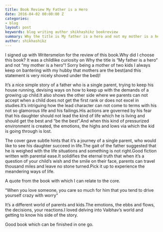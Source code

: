 ```yaml
---
title: Book Review My Father is a Hero
date: 2016-04-02 00:00:00 Z
categories:
- blog
layout: post
keywords: blog writing author shikhashikz bookreview
summary: Why the title is My father is a hero and not my mother is a hero!
author: shikhashikz
---
```


I signed up with Writersmelon for the review of this book.Why did I choose this book? It was a childlike curiosity on Why the title is “My father is a hero“ and not “my mother is a hero”! Sorry being a mother of two kids I always keep on bantering with my hubby that mothers are the best(and this statement is very nicely shoved under the bed)!

It’s a nice simple story of a father who is a single parent, trying to keep his house running, devising ways on how to keep up with the demands of a growing up child.It also shows the other side where we parents can not accept when a child does not get the first rank or does not excel in studies.It’s intriguing how the lead character can not come to terms with his not so glamorous life and his failings.His actions are governed by his fear that his daughter should not lead the kind of life which he is living and should get the best and “be the best”.And when this kind of pressurized environment is created, the emotions, the highs and lows via which the kid is going through is lost.

The cover gave subtle hints that it’s a journey of a single parent, who would like to see his daughter succeed in life.The gait of the father suggested that he is weighed with the life situations and something is not right.Good fiction written with parental ease.It solidifies the eternal truth that when it’s a question of your child’s wish and the smile on their face, parents can travel thousand miles and leave no stone turned.Pick it up to experience the meandering ways of life.

A quote from the book with which I can relate to the core.

“When you love someone, you care so much for him that you tend to drive yourself crazy with worry”

It’s a different world of parents and kids.The emotions, the ebbs and flows, the decisions, your reactions.I loved delving into Vaibhav’s world and getting to know his side of the story.

Good book which can be finished in one go.
